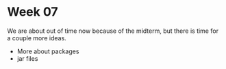 # Week 07

We are about out of time now because of the midterm, but there is time for a couple more ideas. 

* More about packages
* jar files
